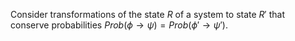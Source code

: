 Consider transformations of the state $R$ of a system to state $R'$ that conserve probabilities $Prob(\phi\to \psi)=Prob(\phi'\to \psi')$.
